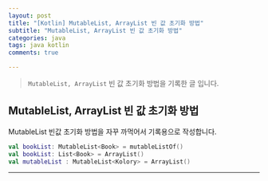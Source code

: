 ```yaml
---  
layout: post  
title: "[Kotlin] MutableList, ArrayList 빈 값 초기화 방법"  
subtitle: "MutableList, ArrayList 빈 값 초기화 방법"  
categories: java
tags: java kotlin
comments: true

---
```

> `MutableList, ArrayList` 빈 값 초기화 방법을 기록한 글 입니다.

## MutableList, ArrayList 빈 값 초기화 방법
MutableList 빈값 초기화 방법을 자꾸 까먹어서 기록용으로 작성합니다.

```kotlin
val bookList: MutableList<Book> = mutableListOf()
val bookList: List<Book> = ArrayList()
val mutableList : MutableList<Kolory> = ArrayList()
```

---